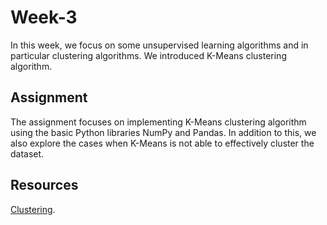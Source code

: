 # Week-3
In this week, we focus on some unsupervised learning algorithms and in particular clustering algorithms. We introduced K-Means clustering algorithm.

## Assignment

The assignment focuses on implementing K-Means clustering algorithm using the basic Python libraries NumPy and Pandas. In addition to this, we also explore the cases when K-Means is not able to effectively cluster the dataset.

## Resources

[Clustering](https://www.youtube.com/watch?v=hDmNF9JG3lo&list=PLLssT5z_DsK-h9vYZkQkYNWcItqhlRJLN&index=78).
